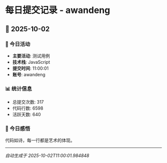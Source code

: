 # 每日提交记录 - awandeng

## 📅 2025-10-02

### 🎯 今日活动
- **主要活动**: 测试用例
- **技术栈**: JavaScript
- **提交时间**: 11:00:01
- **账号**: awandeng

### 📊 统计信息
- 总提交次数: 317
- 代码行数: 6598
- 活跃天数: 640

### 💭 今日感悟
代码如诗，每一行都是艺术的体现。

---
*自动生成于 2025-10-02T11:00:01.984848*
